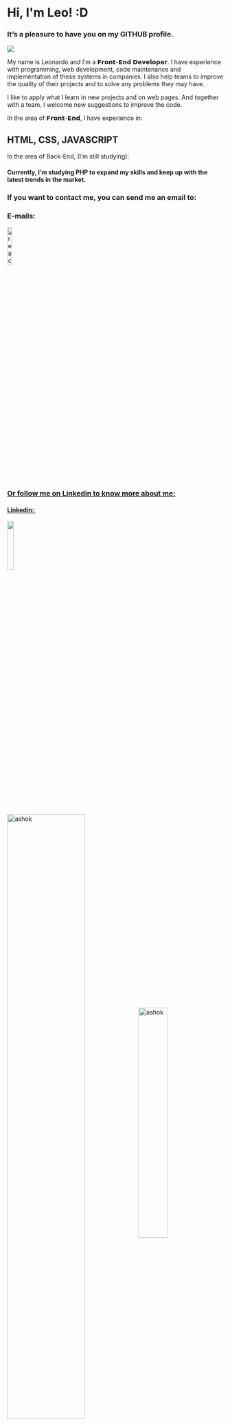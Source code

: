 # Hi, I'm Leo! :D
### It’s a pleasure to have you on my GITHUB profile.

![](https://komarev.com/ghpvc/?username=ScorpianBrazil-github-username)

My name is Leonardo and I’m a 𝗙𝗿𝗼𝗻𝘁-𝗘𝗻𝗱 𝗗𝗲𝘃𝗲𝗹𝗼𝗽𝗲𝗿. I have experience with programming, web development, code maintenance and implementation of these systems in companies. I also help teams to improve the quality of their projects and to solve any problems they may have.

I like to apply what I learn in new projects and on web pages. And together with a team, I welcome new suggestions to improve the code.

In the area of 𝗙𝗿𝗼𝗻𝘁-𝗘𝗻𝗱, I have experience in:

## HTML, CSS, JAVASCRIPT

In the area of Back-End, (I’m still studying):

#### Currently, I’m studying PHP to expand my skills and keep up with the latest trends in the market.

### If you want to contact me, you can send me an email to:
 <h3> E-mails: ⁣</h3>
 <a href= "mailto:leonardocreud@gmail.com? subject=subject text"> <img width=15%; ;  src="https://ziadoua.github.io/m3-Markdown-Badges/badges/Gmail/gmail2.svg" alt="react" />
<br>
  
### Or follow me on Linkedin to know more about me:
 <h4> Linkedin: ⁣</h4>
 <a href="https://www.linkedin.com/in/leonardo-n-ara%C3%BAjo/"><img width=17%; align="center" width=15% ; src="https://img.shields.io/badge/LinkedIn-0077B5?style=for-the-badge&logo=linkedin&logoColor=white" /></a>

 <br>
 <br>
 
<img align="center"  align="left"  width=60% src="https://github-readme-stats.vercel.app/api?username=ScorpianBrazil&show_icons=true&theme=dark" alt="ashok" />

<img align="center" width=37% src="https://github-readme-stats.vercel.app/api/top-langs/?username=ScorpianBrazil&count_private=true&theme=dark" alt="ashok" />

<!--
**ScorpianBrazil/ScorpianBrazil** is a ✨ _special_ ✨ repository because its `README.md` (this file) appears on your GitHub profile.

Here are some ideas to get you started:

- 🔭 I’m currently working on ...
- 🌱 I’m currently learning ...
- 👯 I’m looking to collaborate on ...
- 🤔 I’m looking for help with ...
- 💬 Ask me about ...
- 📫 How to reach me: ...
- 😄 Pronouns: ...
- ⚡ Fun fact: ...
-->

